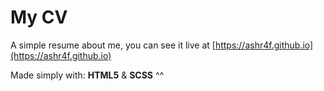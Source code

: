 # My CV

A simple resume about me, you can see it live at [https://ashr4f.github.io](https://ashr4f.github.io)

Made simply with: **HTML5** & **SCSS** ^^
